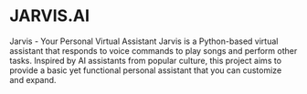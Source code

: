 # JARVIS.AI
 Jarvis - Your Personal Virtual Assistant Jarvis is a Python-based virtual assistant that responds to voice commands to play songs and perform other tasks. Inspired by AI assistants from popular culture, this project aims to provide a basic yet functional personal assistant that you can customize and expand.

